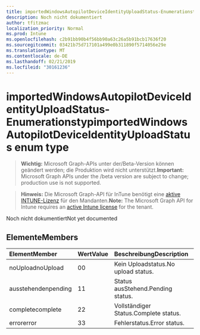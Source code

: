 ```yaml
---
title: importedWindowsAutopilotDeviceIdentityUploadStatus-Enumerationstyp
description: Noch nicht dokumentiert
author: tfitzmac
localization_priority: Normal
ms.prod: Intune
ms.openlocfilehash: c2b91bb90b4f56bb90a63c26a5b91bcb17636f20
ms.sourcegitcommit: 03421b75d717101a499e0b311890f5714056e29e
ms.translationtype: MT
ms.contentlocale: de-DE
ms.lasthandoff: 02/21/2019
ms.locfileid: "30161236"
---
```

# <a name="importedwindowsautopilotdeviceidentityuploadstatus-enum-type"></a><span data-ttu-id="74ded-103">importedWindowsAutopilotDeviceIdentityUploadStatus-Enumerationstyp</span><span class="sxs-lookup"><span data-stu-id="74ded-103">importedWindowsAutopilotDeviceIdentityUploadStatus enum type</span></span>

> <span data-ttu-id="74ded-104">**Wichtig:** Microsoft Graph-APIs unter der/Beta-Version können geändert werden; die Produktion wird nicht unterstützt.</span><span class="sxs-lookup"><span data-stu-id="74ded-104">**Important:** Microsoft Graph APIs under the /beta version are subject to change; production use is not supported.</span></span>

> <span data-ttu-id="74ded-105">**Hinweis:** Die Microsoft Graph-API für InTune benötigt eine [aktive INTUNE-Lizenz](https://go.microsoft.com/fwlink/?linkid=839381) für den Mandanten.</span><span class="sxs-lookup"><span data-stu-id="74ded-105">**Note:** The Microsoft Graph API for Intune requires an [active Intune license](https://go.microsoft.com/fwlink/?linkid=839381) for the tenant.</span></span>

<span data-ttu-id="74ded-106">Noch nicht dokumentiert</span><span class="sxs-lookup"><span data-stu-id="74ded-106">Not yet documented</span></span>

## <a name="members"></a><span data-ttu-id="74ded-107">Elemente</span><span class="sxs-lookup"><span data-stu-id="74ded-107">Members</span></span>
|<span data-ttu-id="74ded-108">Element</span><span class="sxs-lookup"><span data-stu-id="74ded-108">Member</span></span>|<span data-ttu-id="74ded-109">Wert</span><span class="sxs-lookup"><span data-stu-id="74ded-109">Value</span></span>|<span data-ttu-id="74ded-110">Beschreibung</span><span class="sxs-lookup"><span data-stu-id="74ded-110">Description</span></span>|
|:---|:---|:---|
|<span data-ttu-id="74ded-111">noUpload</span><span class="sxs-lookup"><span data-stu-id="74ded-111">noUpload</span></span>|<span data-ttu-id="74ded-112">0</span><span class="sxs-lookup"><span data-stu-id="74ded-112">0</span></span>|<span data-ttu-id="74ded-113">Kein Uploadstatus.</span><span class="sxs-lookup"><span data-stu-id="74ded-113">No upload status.</span></span>|
|<span data-ttu-id="74ded-114">ausstehenden</span><span class="sxs-lookup"><span data-stu-id="74ded-114">pending</span></span>|<span data-ttu-id="74ded-115">1</span><span class="sxs-lookup"><span data-stu-id="74ded-115">1</span></span>|<span data-ttu-id="74ded-116">Status ausStehend.</span><span class="sxs-lookup"><span data-stu-id="74ded-116">Pending status.</span></span>|
|<span data-ttu-id="74ded-117">complete</span><span class="sxs-lookup"><span data-stu-id="74ded-117">complete</span></span>|<span data-ttu-id="74ded-118">2</span><span class="sxs-lookup"><span data-stu-id="74ded-118">2</span></span>|<span data-ttu-id="74ded-119">Vollständiger Status.</span><span class="sxs-lookup"><span data-stu-id="74ded-119">Complete status.</span></span>|
|<span data-ttu-id="74ded-120">error</span><span class="sxs-lookup"><span data-stu-id="74ded-120">error</span></span>|<span data-ttu-id="74ded-121">3</span><span class="sxs-lookup"><span data-stu-id="74ded-121">3</span></span>|<span data-ttu-id="74ded-122">Fehlerstatus.</span><span class="sxs-lookup"><span data-stu-id="74ded-122">Error status.</span></span>|




